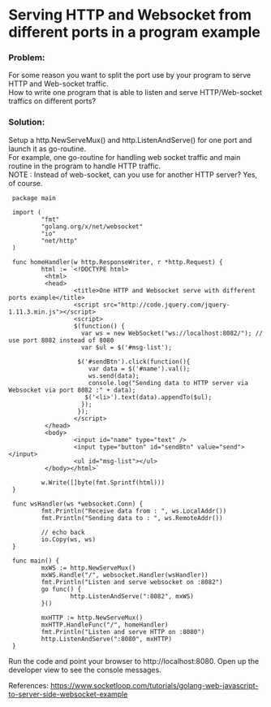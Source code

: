# Serving HTTP and Websocket from different ports in a program example


### Problem:
For some reason you want to split the port use by your program to serve HTTP and Web-socket traffic.     
How to write one program that is able to listen and serve HTTP/Web-socket traffics on different ports?   

### Solution:
Setup a http.NewServeMux() and http.ListenAndServe() for one port and launch it as go-routine.    
For example, one go-routine for handling web socket traffic and main routine in the program to handle HTTP traffic.    
NOTE : Instead of web-socket, can you use for another HTTP server? Yes, of course.


```golang
 package main

 import (
         "fmt"
         "golang.org/x/net/websocket"
         "io"
         "net/http"
 )

 func homeHandler(w http.ResponseWriter, r *http.Request) {
         html := `<!DOCTYPE html>
          <html>
          <head>
                  <title>One HTTP and Websocket serve with different ports example</title>
                  <script src="http://code.jquery.com/jquery-1.11.3.min.js"></script>
                  <script>
                  $(function() {
                    var ws = new WebSocket("ws://localhost:8082/"); // use port 8082 instead of 8080
                    var $ul = $('#msg-list');

                   $('#sendBtn').click(function(){
                      var data = $('#name').val();
                      ws.send(data);
                      console.log("Sending data to HTTP server via Websocket via port 8082 :" + data);
                     $('<li>').text(data).appendTo($ul);
                    });
                   });
                  </script>
          </head>
          <body>
                  <input id="name" type="text" />
                  <input type="button" id="sendBtn" value="send"></input>
                  <ul id="msg-list"></ul>
          </body></html>`

         w.Write([]byte(fmt.Sprintf(html)))
 }

 func wsHandler(ws *websocket.Conn) {
         fmt.Println("Receive data from : ", ws.LocalAddr())
         fmt.Println("Sending data to : ", ws.RemoteAddr())

         // echo back
         io.Copy(ws, ws)
 }

 func main() {
         mxWS := http.NewServeMux()
         mxWS.Handle("/", websocket.Handler(wsHandler))
         fmt.Println("Listen and serve websocket on :8082")
         go func() {
                 http.ListenAndServe(":8082", mxWS)
         }()

         mxHTTP := http.NewServeMux()
         mxHTTP.HandleFunc("/", homeHandler)
         fmt.Println("Listen and serve HTTP on :8080")
         http.ListenAndServe(":8080", mxHTTP)
 } 
```

Run the code and point your browser to http://localhost:8080. 
Open up the developer view to see the console messages.

References:
https://www.socketloop.com/tutorials/golang-web-javascript-to-server-side-websocket-example
